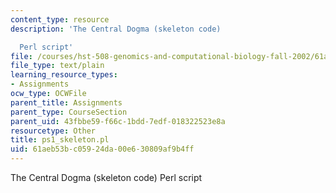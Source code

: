 ```yaml
---
content_type: resource
description: 'The Central Dogma (skeleton code)

  Perl script'
file: /courses/hst-508-genomics-and-computational-biology-fall-2002/61aeb53bc05924da00e630809af9b4ff_ps1_skeleton.pl
file_type: text/plain
learning_resource_types:
- Assignments
ocw_type: OCWFile
parent_title: Assignments
parent_type: CourseSection
parent_uid: 43fbbe59-f66c-1bdd-7edf-018322523e8a
resourcetype: Other
title: ps1_skeleton.pl
uid: 61aeb53b-c059-24da-00e6-30809af9b4ff
---
```

The Central Dogma (skeleton code)
Perl script

